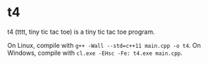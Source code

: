 # t4

t4 (tttt, tiny tic tac toe) is a tiny tic tac toe program.

On Linux, compile with `g++ -Wall --std=c++11 main.cpp -o t4`.
On Windows, compile with `cl.exe -EHsc -Fe: t4.exe main.cpp`.
